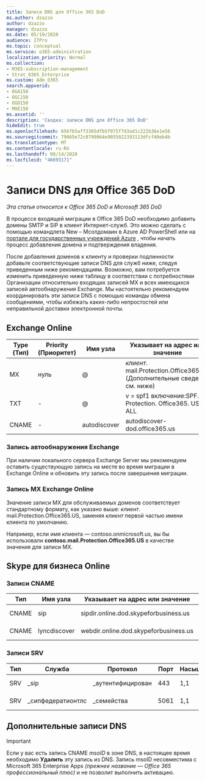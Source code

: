 ```yaml
---
title: Записи DNS для Office 365 DoD
ms.author: dzazzo
author: dzazzo
manager: dzazzo
ms.date: 05/19/2020
audience: ITPro
ms.topic: conceptual
ms.service: o365-administration
localization_priority: Normal
ms.collection:
- M365-subscription-management
- Strat_O365_Enterprise
ms.custom: Adm_O365
search.appverid:
- OGA150
- OGC150
- OGD150
- MOE150
ms.assetid: ''
description: 'Сводка: записи DNS для Office 365 DoD'
hideEdit: true
ms.openlocfilehash: 656fb5aff3365dfb5f975f7d3ad1c222b36e1e56
ms.sourcegitcommit: 79065e72c0799064e9055022393113dfcf40eb4b
ms.translationtype: MT
ms.contentlocale: ru-RU
ms.lasthandoff: 08/14/2020
ms.locfileid: "46693171"
---
```

# <a name="dns-records-for-office-365-dod"></a>Записи DNS для Office 365 DoD

*Эта статья относится к Office 365 DoD и Microsoft 365 DoD*

В процессе входящей миграции в Office 365 DoD необходимо добавить домены SMTP и SIP в клиент Интернет-служб.  Это можно сделать с помощью командлета New – Мсолдомаин в Azure AD PowerShell или на [портале для государственных учреждений Azure](https://portal.azure.us) , чтобы начать процесс добавления домена и подтверждения владения.

После добавления доменов к клиенту и проверки подлинности добавьте соответствующие записи DNS для служб ниже, следуя приведенным ниже рекомендациям.  Возможно, вам потребуется изменить приведенную ниже таблицу в соответствии с потребностями Организации относительно входящих записей MX и всех имеющихся записей автообнаружения Exchange.  Мы настоятельно рекомендуем координировать эти записи DNS с помощью команды обмена сообщениями, чтобы избежать каких-либо непростостей или неправильной доставки электронной почты.

## <a name="exchange-online"></a>Exchange Online

| Type (Тип) | Priority (Приоритет) | Имя узла | Указывает на адрес или значение | TTL |
| --- | --- | --- | --- | --- |
| MX | нуль | @ | *клиент*. mail.Protection.Office365.US (Дополнительные сведения см. ниже) | 1 Hour |
| TXT | - | @ | v = spf1 включение:SPF. Protection. Office365. US — ALL | 1 час |
| CNAME | - | autodiscover | autodiscover-dod.office365.us | 1 Hour |

### <a name="exchange-autodiscover-record"></a>Запись автообнаружения Exchange

При наличии локального сервера Exchange Server мы рекомендуем оставить существующую запись на месте во время миграции в Exchange Online и обновить эту запись после завершения миграции.

### <a name="exchange-online-mx-record"></a>Запись MX Exchange Online

Значение записи MX для обслуживаемых доменов соответствует стандартному формату, как указано выше: *клиент*. mail.Protection.Office365.US, заменяя *клиент* первой частью имени клиента по умолчанию.

Например, если имя клиента — contoso.onmicrosoft.us, вы бы использовали **contoso.mail.Protection.Office365.US** в качестве значения для записи MX.

## <a name="skype-for-business-online"></a>Skype для бизнеса Online

### <a name="cname-records"></a>Записи CNAME

| Тип | Имя узла | Указывает на адрес или значение | TTL |
| --- | --- | --- | --- |
| CNAME | sip | sipdir.online.dod.skypeforbusiness.us | 1 час |
| CNAME | lyncdiscover | webdir.online.dod.skypeforbusiness.us | 1 Hour | 

### <a name="srv-records"></a>Записи SRV

| Тип | Служба | Протокол | Порт | Насыщенность | Priority | Имя | Target | TTL |
| --- | --- | --- | --- | --- | --- | --- | --- | --- |
| SRV | \_sip | \_аутентифицирован | 443 | 1,1 | 100 | @ | sipdir.online.dod.skypeforbusiness.us | 1 час |
| SRV | \_сипфедератионтлс | \_семейства | 5061 | 1,1 | 100 | @ | sipfed.online.dod.skypeforbusiness.us | 1 Hour |

## <a name="additional-dns-records"></a>Дополнительные записи DNS

> [!IMPORTANT]
> Если у вас есть запись CNAME *msoID* в зоне DNS, в настоящее время необходимо **Удалить** эту запись из DNS.  Запись msoID несовместима с Microsoft 365 Enterprise Apps *(прежнее название — Office 365 профессиональный плюс)* и не позволит выполнить активацию.
